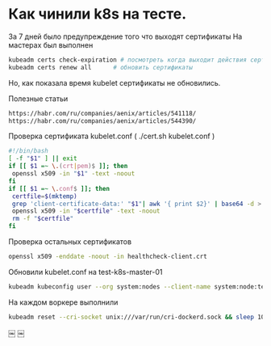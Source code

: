 # Как чинили  k8s на тесте.

За 7 дней было предупреждение того что выходят сертификаты
На мастерах был выполнен 

```bash
kubeadm certs check-expiration # посмотреть когда выходит действия сертификата
kubeadm certs renew	all      # обновить сертификаты
```

Но, как показала время kubelet сертификаты не обновились.

Полезные статьи
```bash
https://habr.com/ru/companies/aenix/articles/541118/
https://habr.com/ru/companies/aenix/articles/544390/
```

Проверка сертификата kubelet.conf  ( ./cert.sh kubelet.conf )

```bash
#!/bin/bash
[ -f "$1" ] || exit
if [[ $1 =~ \.(crt|pem)$ ]]; then
 openssl x509 -in "$1" -text -noout
fi
if [[ $1 =~ \.conf$ ]]; then
 certfile=$(mktemp)
 grep 'client-certificate-data:' "$1"| awk '{ print $2}' | base64 -d > "$certfile"
 openssl x509 -in "$certfile" -text -noout
 rm -f "$certfile"
fi
```

Проверка остальных сертификатов
```bash
openssl x509 -enddate -noout -in healthcheck-client.crt
```

Обновили kubelet.conf на test-k8s-master-01
```bash
kubeadm kubeconfig user --org system:nodes --client-name system:node:test-k8s-master-01 --config /etc/kubernetes/initconfiguration.yml > /etc/kubernetes/kubelet.conf
```


На каждом воркере выполнили
```bash
kubeadm reset --cri-socket unix:///var/run/cri-dockerd.sock && sleep 10 && kubeadm join 192.168.216.100:8443 --token u25jnt.w72mvlq4ubvf5vr8 --discovery-token-ca-cert-hash sha256:3d18bce50a2170b90c670ed691f49c6b87ab3f9be49e7336acf830e2a3bb6e4a --cri-socket unix:///var/run/cri-dockerd.sock00:30
```
￼
￼



